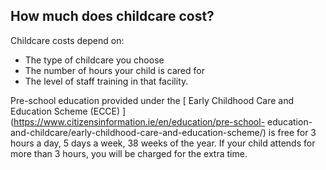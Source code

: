 ##  How much does childcare cost?

Childcare costs depend on:

  * The type of childcare you choose 
  * The number of hours your child is cared for 
  * The level of staff training in that facility. 

Pre-school education provided under the [ Early Childhood Care and Education
Scheme (ECCE) ](https://www.citizensinformation.ie/en/education/pre-school-
education-and-childcare/early-childhood-care-and-education-scheme/) is free
for 3 hours a day, 5 days a week, 38 weeks of the year. If your child attends
for more than 3 hours, you will be charged for the extra time.
